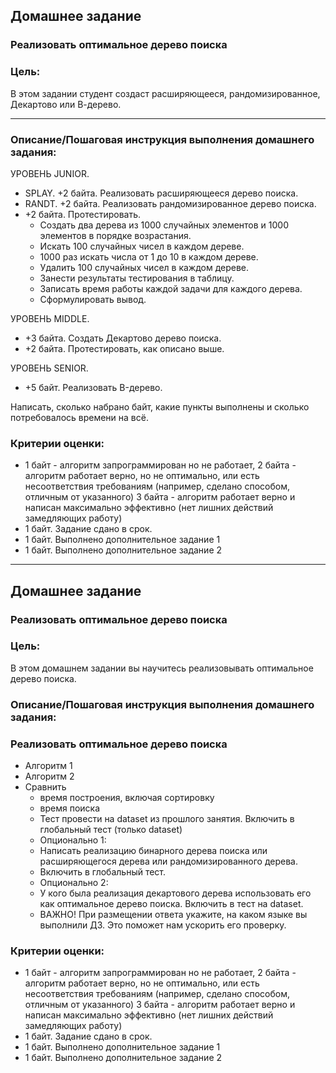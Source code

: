 ## Домашнее задание

### Реализовать оптимальное дерево поиска
### Цель:
В этом задании студент создаст расширяющееся, рандомизированное, Декартово или В-дерево.
<hr>

### Описание/Пошаговая инструкция выполнения домашнего задания:

УРОВЕНЬ JUNIOR.<br>
* SPLAY. +2 байта. Реализовать расширяющееся дерево поиска.
* RANDT. +2 байта. Реализовать рандомизированное дерево поиска.
* +2 байта. Протестировать.
   * Создать два дерева из 1000 случайных элементов и 1000 элементов в порядке возрастания.
   * Искать 100 случайных чисел в каждом дереве.
   * 1000 раз искать числа от 1 до 10 в каждом дереве.
   * Удалить 100 случайных чисел в каждом дереве.
   * Занести результаты тестирования в таблицу.
   * Записать время работы каждой задачи для каждого дерева.
   * Сформулировать вывод.

УРОВЕНЬ MIDDLE.<br>
* +3 байта. Создать Декартово дерево поиска.
* +2 байта. Протестировать, как описано выше.

УРОВЕНЬ SENIOR.<br>
* +5 байт. Реализовать B-дерево.


Написать, сколько набрано байт, какие пункты выполнены и сколько потребовалось времени на всё.

### Критерии оценки:
* 1 байт - алгоритм запрограммирован но не работает, 2 байта - алгоритм работает верно, но не оптимально, или есть несоответствия требованиям (например, сделано способом, отличным от указанного) 3 байта - алгоритм работает верно и написан максимально эффективно (нет лишних действий замедляющих работу)
* 1 байт. Задание сдано в срок.
* 1 байт. Выполнено дополнительное задание 1
* 1 байт. Выполнено дополнительное задание 2


<hr>

##   Домашнее задание

### Реализовать оптимальное дерево поиска

### Цель:
В этом домашнем задании вы научитесь реализовывать оптимальное дерево поиска.

### Описание/Пошаговая инструкция выполнения домашнего задания:

### Реализовать оптимальное дерево поиска

* Алгоритм 1
* Алгоритм 2
* Сравнить
    - время построения, включая сортировку
    - время поиска
    - Тест провести на dataset из прошлого занятия. Включить в глобальный тест (только dataset)
    - Опционально 1:
    - Написать реализацию бинарного дерева поиска или расширяющегося дерева или рандомизированного дерева.
    - Включить в глобальный тест.
    - Опционально 2:
    - У кого была реализация декартового дерева использовать его как оптимальное дерево поиска. Включить в тест на dataset.
    - ВАЖНО! При размещении ответа укажите, на каком языке вы выполнили ДЗ. Это поможет нам ускорить его проверку.


### Критерии оценки:

* 1 байт - алгоритм запрограммирован но не работает, 2 байта - алгоритм работает верно, но не оптимально, или есть несоответствия требованиям (например, сделано способом, отличным от указанного) 3 байта - алгоритм работает верно и написан максимально эффективно (нет лишних действий замедляющих работу)
* 1 байт. Задание сдано в срок.
* 1 байт. Выполнено дополнительное задание 1
* 1 байт. Выполнено дополнительное задание 2
